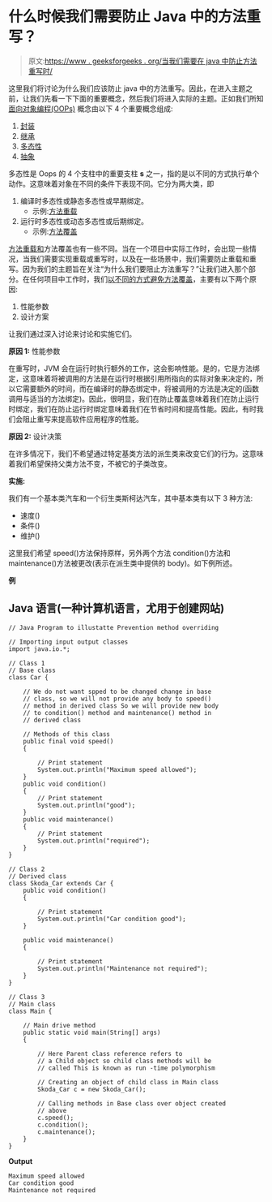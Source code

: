 # 什么时候我们需要防止 Java 中的方法重写？

> 原文:[https://www . geeksforgeeks . org/当我们需要在 java 中防止方法重写时/](https://www.geeksforgeeks.org/when-we-need-to-prevent-method-overriding-in-java/)

这里我们将讨论为什么我们应该防止 java 中的方法重写。因此，在进入主题之前，让我们先看一下下面的重要概念，然后我们将进入实际的主题。正如我们所知[面向对象编程(OOPs)](https://www.geeksforgeeks.org/object-oriented-programming-oops-concept-in-java/) 概念由以下 4 个重要概念组成:

1.  [封装](https://www.geeksforgeeks.org/encapsulation-in-java/)
2.  [继承](https://www.geeksforgeeks.org/inheritance-in-java/)
3.  [多态性](https://www.geeksforgeeks.org/polymorphism-in-java/)
4.  [抽象](https://www.geeksforgeeks.org/abstraction-in-java-2/)

多态性是 Oops 的 4 个支柱中的重要支柱 **s** 之一，指的是以不同的方式执行单个动作。这意味着对象在不同的条件下表现不同。它分为两大类，即

1.  编译时多态性或静态多态性或早期绑定。
    *   示例:[方法重载](https://www.geeksforgeeks.org/overloading-in-java/)
2.  运行时多态性或动态多态性或后期绑定。
    *   示例:[方法覆盖](https://www.geeksforgeeks.org/overriding-in-java/)

[方法重载和](https://www.geeksforgeeks.org/difference-between-method-overloading-and-method-overriding-in-java/)方法覆盖也有一些不同。当在一个项目中实际工作时，会出现一些情况，当我们需要实现重载或重写时，以及在一些场景中，我们需要防止重载和重写。因为我们的主题旨在关注“为什么我们要阻止方法重写？”让我们进入那个部分。在任何项目中工作时，我们[以不同的方式避免方法覆盖](https://www.geeksforgeeks.org/different-ways-to-prevent-method-overriding-in-java/)，主要有以下两个原因:

1.  性能参数
2.  设计方案

让我们通过深入讨论来讨论和实施它们。

**原因 1:** 性能参数

在重写时，JVM 会在运行时执行额外的工作，这会影响性能。是的，它是方法绑定，这意味着将被调用的方法是在运行时根据引用所指向的实际对象来决定的，所以它需要额外的时间，而在编译时的静态绑定中，将被调用的方法是决定的(函数调用与适当的方法绑定)。因此，很明显，我们在防止覆盖意味着我们在防止运行时绑定，我们在防止运行时绑定意味着我们在节省时间和提高性能。因此，有时我们会阻止重写来提高软件应用程序的性能。

**原因 2:** 设计决策

在许多情况下，我们不希望通过特定基类方法的派生类来改变它们的行为。这意味着我们希望保持父类方法不变，不被它的子类改变。

**实施:**

我们有一个基本类汽车和一个衍生类斯柯达汽车，其中基本类有以下 3 种方法:

*   速度()
*   条件()
*   维护()

这里我们希望 speed()方法保持原样，另外两个方法 condition()方法和 maintenance()方法被更改(表示在派生类中提供的 body)。如下例所述。

**例**

## Java 语言(一种计算机语言，尤用于创建网站)

```
// Java Program to illustatte Prevention method overriding

// Importing input output classes
import java.io.*;

// Class 1
// Base class
class Car {

    // We do not want spped to be changed change in base
    // class, so we will not provide any body to speed()
    // method in derived class So we will provide new body
    // to condition() method and maintenance() method in
    // derived class

    // Methods of this class
    public final void speed()
    {

        // Print statement
        System.out.println("Maximum speed allowed");
    }
    public void condition()
    {
        // Print statement
        System.out.println("good");
    }
    public void maintenance()
    {
        // Print statement
        System.out.println("required");
    }
}

// Class 2
// Derived class
class Skoda_Car extends Car {
    public void condition()
    {

        // Print statement
        System.out.println("Car condition good");
    }

    public void maintenance()
    {

        // Print statement
        System.out.println("Maintenance not required");
    }
}

// Class 3
// Main class
class Main {

    // Main drive method
    public static void main(String[] args)
    {

        // Here Parent class reference refers to
        // a Child object so child class methods will be
        // called This is known as run -time polymorphism

        // Creating an object of child class in Main class
        Skoda_Car c = new Skoda_Car();

        // Calling methods in Base class over object created
        // above
        c.speed();
        c.condition();
        c.maintenance();
    }
}
```

**Output**

```
Maximum speed allowed
Car condition good
Maintenance not required

```